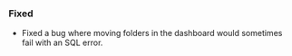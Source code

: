 ### Fixed
- Fixed a bug where moving folders in the dashboard would sometimes fail with an SQL error.
